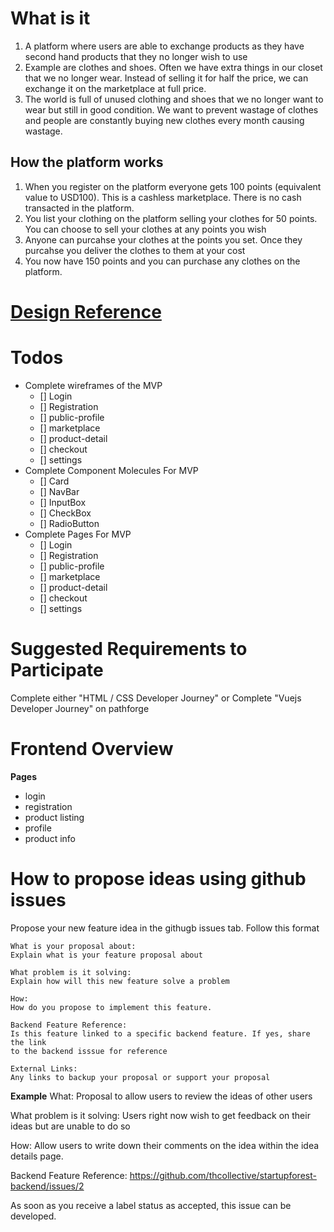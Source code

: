 # What is it
1. A platform where users are able to exchange products as they have second hand products that they no longer wish to use
2. Example are clothes and shoes. Often we have extra things in our closet that we no longer wear. Instead of selling it for half the price, 
    we can exchange it on the marketplace at full price. 
3. The world is full of unused clothing and shoes that we no longer want to wear but still in good condition. We want to prevent wastage of clothes
    and people are constantly buying new clothes every month causing wastage.

## How the platform works
1. When you register on the platform everyone gets 100 points (equivalent value to USD100). This is a cashless marketplace. There is no cash transacted in the platform. 
2. You list your clothing on the platform selling your clothes for 50 points. You can choose to sell your clothes at any points you wish
3. Anyone can purcahse your clothes at the points you set. Once they purcahse you deliver the clothes to them at your cost
4. You now have 150 points and you can purchase any clothes on the platform. 

# [Design Reference](https://www.figma.com/file/hkkJkLA9gODx1nb9YGAUY0/exchange-platform-team-library?node-id=312%3A2)
# Todos
- Complete wireframes of the MVP
  - [] Login 
  - [] Registration 
  - [] public-profile
  - [] marketplace
  - [] product-detail
  - [] checkout
  - [] settings
- Complete Component Molecules For MVP 
  - [] Card
  - [] NavBar
  - [] InputBox
  - [] CheckBox
  - [] RadioButton
- Complete Pages For MVP
  - [] Login 
  - [] Registration 
  - [] public-profile
  - [] marketplace
  - [] product-detail
  - [] checkout
  - [] settings

# Suggested Requirements to Participate
Complete either "HTML / CSS Developer Journey" or Complete "Vuejs Developer Journey" on pathforge
# Frontend Overview
**Pages**
- login
- registration
- product listing
- profile 
- product info


# How to propose ideas using github issues
Propose your new feature idea in the githugb issues tab. Follow this format
```
What is your proposal about:
Explain what is your feature proposal about

What problem is it solving: 
Explain how will this new feature solve a problem

How:
How do you propose to implement this feature. 

Backend Feature Reference: 
Is this feature linked to a specific backend feature. If yes, share the link
to the backend isssue for reference

External Links:
Any links to backup your proposal or support your proposal
```

**Example**
What:
Proposal to allow users to review the ideas of other users

What problem is it solving:
Users right now wish to get feedback on their ideas but are unable to do so

How:
Allow users to write down their comments on the idea within the idea details page.

Backend Feature Reference:
https://github.com/thcollective/startupforest-backend/issues/2

As soon as you receive a label status as accepted, this issue can be developed.
